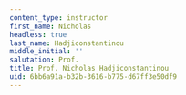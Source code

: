 ```yaml
---
content_type: instructor
first_name: Nicholas
headless: true
last_name: Hadjiconstantinou
middle_initial: ''
salutation: Prof.
title: Prof. Nicholas Hadjiconstantinou
uid: 6bb6a91a-b32b-3616-b775-d67ff3e50df9
---
```

